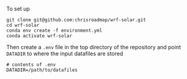 To set up

```
git clone git@github.com:chrisroadmap/wrf-solar.git
cd wrf-solar
conda env create -f environment.yml
conda activate wrf-solar
```

Then create a `.env` file in the top directory of the repository and point `DATADIR` to where the input datafiles are stored

```
# contents of .env
DATADIR=/path/to/datafiles
```

